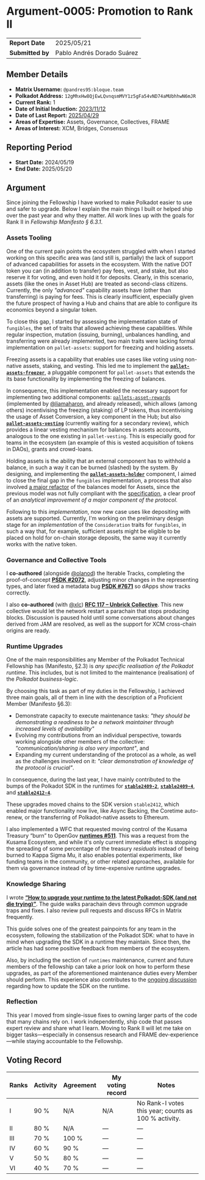 # Argument-0005: Promotion to Rank II

|                  |                            |
| ---------------- | -------------------------- |
| **Report Date**  | 2025/05/21                 |
| **Submitted by** | Pablo Andrés Dorado Suárez |

## Member Details

- **Matrix Username:** `@pandres95:bloque.team`
- **Polkadot Address:** `12gMhxHw8QjEwLQvnqsmMVY1z5gFa54vND74aMUbhhwN6mJR`
- **Current Rank:** 1
- **Date of Initial Induction:** [2023/11/12](https://collectives.subsquare.io/fellowship/referenda/38)
- **Date of Last Report:** [2025/04/29](https://github.com/polkadot-fellows/Evaluations/blob/main/evidence/pandres95/00004-2025-04-retain-rank-1.md)
- **Areas of Expertise:** Assets, Governance, Collectives, FRAME
- **Areas of Interest:** XCM, Bridges, Consensus

## Reporting Period

- **Start Date:** 2024/05/19
- **End Date:** 2025/05/20

## Argument

Since joining the Fellowship I have worked to make Polkadot easier to use and safer to upgrade. Below I explain the main things I built or helped ship over the past year and why they matter. All work lines up with the goals for Rank II in _Fellowship Manifesto § 6.3.1_.

### Assets Tooling

One of the current pain points the ecosystem struggled with when I started working on this specific area was (and still is, partially) the lack of support of advanced capabilities for assets in the ecosystem. With the native DOT token you can (in addition to transfer) pay fees, vest, and stake, but also reserve it for voting, and even hold it for deposits. Clearly, in this scenario, assets (like the ones in Asset Hub) are treated as second-class citizens. Currently, the only _"advanced"_ capability assets have (other than transferring) is paying for fees. This is clearly insufficient, especially given the future prospect of having a Hub and chains that are able to configure its economics beyond a singular token.

To close this gap, I started by assessing the implementation state of `fungibles`, the set of traits that allowed achieving these capabilities. While regular inspection, mutation (issuing, burning), unbalances handling, and transferring were already implemented, two main traits were lacking formal implementation on `pallet-assets`: support for freezing and holding assets.

Freezing assets is a capability that enables use cases like voting using non-native assets, staking, and vesting. This led me to implement the **[`pallet-assets-freezer`](https://github.com/paritytech/polkadot-sdk/pull/3951)**, a pluggable component for `pallet-assets` that extends the its base functionality by implementing the freezing of balances.

In consequence, this implementation enabled the necessary support for implementing two additional components: [`pallets-asset-rewards`](https://github.com/paritytech/polkadot-sdk/pull/3926) (implemented by [@liamaharon](https://github.com/liamaharon), and already released), which allows (among others) incentivising the freezing (staking) of LP tokens, thus incentivising the usage of Asset Conversion, a key component in the Hub; but also **[`pallet-assets-vesting`](https://github.com/paritytech/polkadot-sdk/pull/7404)** (currently waiting for a secondary review), which provides a linear vesting mechanism for balances in assets accounts, analogous to the one existing in `pallet-vesting`. This is especially good for teams in the ecosystem (an example of this is vested acquisition of tokens in DAOs), grants and crowd-loans.

Holding assets is the ability that an external component has to withhold a balance, in such a way it can be burned (slashed) by the system. By designing, and implementing the **[`pallet-assets-holder`](https://github.com/paritytech/polkadot-sdk/pull/4530)** component, I aimed to close the final gap in the `fungibles` implementation, a process that also involved [a major refactor](https://github.com/paritytech/polkadot-sdk/pull/4530#discussion_r1708418726) of the balances model for Assets, since the previous model was not fully compliant with the [specification](https://paritytech.github.io/polkadot-sdk/master/frame_support/traits/tokens/fungible/index.html), a clear proof of an _analytical improvement of a major component of the protocol_.

Following to this _implementation_, now new case uses like depositing with assets are supported. Currently, I'm working on the preliminary design stage for an _implementation_ of the `Consideration` traits for `fungibles`, in such a way that, for example, sufficient assets might be eligible to be placed on hold for on-chain storage deposits, the same way it currently works with the native token.

### Governance and Collective Tools

I **co-authored** (alongside [@olanod](https://github.com/olanod)) the Iterable Tracks, completing the proof-of-concept **[PSDK #2072](https://github.com/paritytech/polkadot-sdk/pull/2072)**, adjusting minor changes in the representing types, and later fixed a metadata bug **[PSDK #7671](https://github.com/paritytech/polkadot-sdk/pull/7671)** so dApps show tracks correctly.

I also **co-authored** (with [@xlc](https://github.com/xlc)) **[RFC 117 – Unbrick Collective](https://github.com/polkadot-fellows/RFCs/pull/117)**. This new collective would let the network restart a parachain that stops producing blocks. Discussion is paused hold until some conversations about changes derived from JAM are resolved, as well as the support for XCM cross-chain origins are ready.

### Runtime Upgrades

One of the main responsibilities any Member of the Polkadot Technical Fellowship has (Manifesto, §2.3) is _any specific realisation of the Polkadot runtime_. This includes, but is not limited to the maintenance (realisation) of the _Polkadot business-logic_.

By choosing this task as part of my duties in the Fellowship, I achieved three main goals, all of them in line with the description of a Proficient Member (Manifesto §6.3):

- Demonstrate capacity to execute maintenance tasks: _"they should be demonstrating a readiness to be a network maintainer through increased levels of availability"_
- Evolving my contributions from an individual perspective, towards working alongside other members of the collective: _"communication/sharing is also very important"_, and
- Expanding my current understanding of the protocol as a whole, as well as the challenges involved on it: _"clear demonstration of knowledge of the protocol is crucial"_.

In consequence, during the last year, I have mainly contributed to the bumps of the Polkadot SDK in the runtimes for **[`stable2409-2`](https://github.com/polkadot-fellows/runtimes/pull/490)**, **[`stable2409-4`](https://github.com/polkadot-fellows/runtimes/pull/568)**, and **[`stable2412-4`](https://github.com/polkadot-fellows/runtimes/pull/606)**.

These upgrades moved chains to the SDK version `stable2412`, which enabled major functionality now live, like Async Backing, the Coretime auto-renew, or the transferring of Polkadot-native assets to Ethereum.

I also implemented a WFC that requested moving control of the Kusama Treasury “burn” to OpenGov **[runtimes #511](https://github.com/polkadot-fellows/runtimes/pull/511)**. This was a request from the Kusama Ecosystem, and while it's only current immediate effect is stopping the spreading of some percentage of the treasury _residuals_ instead of being burned to Kappa Sigma Mu, it also enables potential experiments, like funding teams in the community, or other related approaches, available for them via governance instead of by time-expensive runtime upgrades.

### Knowledge Sharing

I wrote **[“How to upgrade your runtime to the latest Polkadot-SDK (and not die trying)”](https://forum.polkadot.network/t/guide-how-to-upgrade-your-runtime-to-the-latest-version-of-polkadot-sdk-and-not-die-trying/13016)**. The guide walks parachain devs through common upgrade traps and fixes. I also review pull requests and discuss RFCs in Matrix frequently.

This guide solves one of the greatest painpoints for any team in the ecosystem, following the stabilization of the Polkadot SDK: what to have in mind when upgrading the SDK in a runtime they maintain. Since then, the article has had some positive feedback from members of the ecosystem.

Also, by including the section of `runtimes` maintenance, current and future members of the fellowship can take a prior look on how to perform these upgrades, as part of the aforementioned maintenance duties every Member should perform. This experience also contributes to the [ongoing discussion](https://github.com/polkadot-fellows/runtimes/issues/101#issuecomment-2911039576) regarding how to update the SDK on the runtime.

### Reflection

This year I moved from single-issue fixes to owning larger parts of the code that many chains rely on. I work independently, ship code that passes expert review and share what I learn. Moving to Rank II will let me take on bigger tasks—especially in consensus research and FRAME dev-experience—while staying accountable to the Fellowship.

## Voting Record

| Ranks | Activity | Agreement | My voting record | Notes |
|-------|----------|-----------|------------------|-------|
| I     | 90 %     | N/A       | N/A              | No Rank-I votes this year; counts as 100 % activity. |
| II    | 80 %     | N/A       | —                | —     |
| III   | 70 %     | 100 %     | —                | —     |
| IV    | 60 %     | 90 %      | —                | —     |
| V     | 50 %     | 80 %      | —                | —     |
| VI    | 40 %     | 70 %      | —                | —     |
